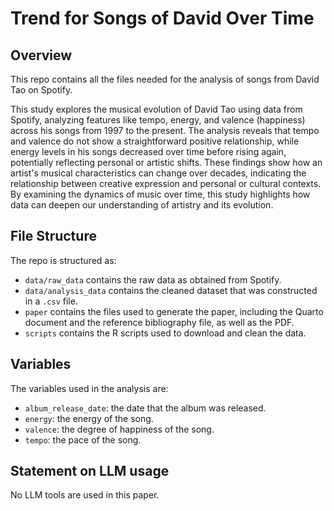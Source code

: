# Trend for Songs of David Over Time

## Overview

This repo contains all the files needed for the analysis of songs from David Tao on Spotify.

This study explores the musical evolution of David Tao using data from Spotify, analyzing features like tempo, energy, and valence (happiness) across his songs from 1997 to the present. The analysis reveals that tempo and valence do not show a straightforward positive relationship, while energy levels in his songs decreased over time before rising again, potentially reflecting personal or artistic shifts. These findings show how an artist's musical characteristics can change over decades, indicating the relationship between creative expression and personal or cultural contexts. By examining the dynamics of music over time, this study highlights how data can deepen our understanding of artistry and its evolution.


## File Structure

The repo is structured as:

-   `data/raw_data` contains the raw data as obtained from Spotify.
-   `data/analysis_data` contains the cleaned dataset that was constructed in a `.csv` file.
-   `paper` contains the files used to generate the paper, including the Quarto document and the reference bibliography file, as well as the PDF. 
-   `scripts` contains the R scripts used to download and clean the data.


## Variables

The variables used in the analysis are:

-   `album_release_date`: the date that the album was released.
-   `energy`: the energy of the song.
-   `valence`: the degree of happiness of the song.
-   `tempo`: the pace of the song.


## Statement on LLM usage

No LLM tools are used in this paper.
